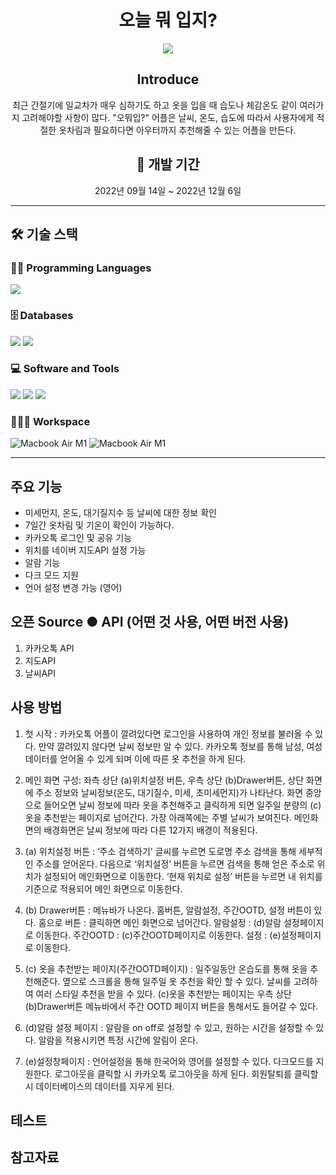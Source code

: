 <div align="center">
  <h1>오늘 뭐 입지?</h1>

  <img src = "https://velog.velcdn.com/images/shin75492/post/66168186-275b-419b-adbd-b5cbbf437e7f/image.gif">
 
## Introduce
최근 간절기에 일교차가 매우 심하기도 하고 옷을 입을 때 습도나 체감온도 같이 여러가지 고려해야할 사항이 많다.
"오뭐입?" 어플은 날씨, 온도, 습도에 따라서 사용자에게 적절한 옷차림과 필요하다면 아우터까지 추천해줄 수 있는 어플을 만든다.


  <h2>📆 개발 기간</h2>
	<p>2022년 09월 14일 ~ 2022년 12월 6일</p>
</div>

  ---

## 🛠️ 기술 스택

### 👨‍💻 Programming Languages

<img src="https://img.shields.io/badge/Flutter-02569B?style=for-the-badge&logo=Flutter&logoColor=white">

### 🗄️ Databases

<img src="https://img.shields.io/badge/Google Sheets-68BC71?style=for-the-badge&logo=Google Sheets&logoColor=34A853"> <img src="https://img.shields.io/badge/Firebase-FF6550?style=for-the-badge&logo=Firebase&logoColor=FFCA28">

### 💻 Software and Tools

<img src="https://img.shields.io/badge/Adobe Photoshop-0B2C4A?style=for-the-badge&logo=Adobe Photoshop&logoColor=31A8FF"> <img src="https://img.shields.io/badge/Adobe Illustrator-C70D2C?style=for-the-badge&logo=Adobe Illustrator&logoColor=FF9A00"> <img src="https://img.shields.io/badge/Android Studio-blac?style=for-the-badge&logo=Android Studio&logoColor=white">


### 👨🏽‍💻 Workspace
<img alt="Macbook Air M1" src="https://img.shields.io/badge/Apple-MacBook_PRO_-999999?style=for-the-badge&logo=apple&logoColor=white"> <img alt="Macbook Air M1" src="https://img.shields.io/badge/Windows-111111?style=for-the-badge&logo=Windows&logoColor=0078D6">

---

## 주요 기능

- 미세먼지, 온도, 대기질지수 등 날씨에 대한 정보 확인
- 7일간 옷차림 및 기온이 확인이 가능하다.
- 카카오톡 로그인 및 공유 기능
- 위치를 네이버 지도API 설정 가능
- 알람 기능
- 다크 모드 지원
- 언어 설정 변경 가능 (영어)

## 오픈 Source ● API (어떤 것 사용, 어떤 버전 사용)
1. 카카오톡 API
2. 지도API
3. 날씨API


## 사용 방법
1. 첫 시작 : 카카오톡 어플이 깔려있다면 로그인을 사용하여 개인 정보를 불러올 수 있다. 만약 깔려있지 않다면 날씨 정보만 알 수 있다. 카카오톡 정보를 통해 남성, 여성 데이터를 얻어올 수 있게 되며 이에 따른 옷 추천을 하게 된다.

2. 메인 화면 구성:  좌측 상단 (a)위치설정 버튼, 우측 상단 (b)Drawer버튼, 상단 화면에 주소 정보와 날씨정보(온도, 대기질수, 미세, 초미세먼지)가 나타난다. 
화면 중앙으로 들어오면 날씨 정보에 따라 옷을 추천해주고 클릭하게 되면 일주일 분량의 (c)옷을 추천받는 페이지로 넘어간다.
가장 아래쪽에는 주별 날씨가 보여진다.
메인화면의 배경화면은 날씨 정보에 따라 다른 12가지 배경이 적용된다. 

3. (a) 위치설정 버튼 : ‘주소 검색하기’ 글씨를 누르면 도로명 주소 검색을 통해 세부적인 주소를 얻어온다. 다음으로 ‘위치설정’ 버튼을 누르면 검색을 통해 얻은 주소로 위치가 설정되어 메인화면으로 이동한다.
‘현재 위치로 설정’ 버튼을 누르면 내 위치를 기준으로 적용되어 메인 화면으로 이동한다.

4. (b) Drawer버튼 : 메뉴바가 나온다. 홈버튼, 알람설정, 주간OOTD, 설정 버튼이 있다. 
홈으로 버튼 :  클릭하면 메인 화면으로 넘어간다. 
알람설정 : (d)알람 설정페이지로 이동한다. 
주간OOTD : (c)주간OOTD페이지로 이동한다. 
설정 : (e)설정페이지로 이동한다.

5. (c) 옷을 추천받는 페이지(주간OOTD페이지) : 일주일동안 온습도를 통해 옷을 추천해준다. 옆으로 스크롤을 통해 일주일 옷 추천을 확인 할 수 있다. 날씨를 고려하여 여러 스타일 추천을 받을 수 있다.
(c)옷을 추천받는 페이지는 우측 상단 (b)Drawer버튼 메뉴바에서 주간 OOTD 페이지 버튼을 통해서도 들어갈 수 있다.

6. (d)알람 설정 페이지 : 알람을 on off로 설정할 수 있고, 원하는 시간을 설정할 수 있다. 알람을 적용시키면 특정 시간에 알림이 온다.

7. (e)설정창페이지 : 언어설정을 통해 한국어와 영어를 설정할 수 있다. 
다크모드를 지원한다. 
로그아웃을 클릭할 시 카카오톡 로그아웃을 하게 된다.
회원탈퇴를 클릭할 시 데이터베이스의 데이터를 지우게 된다.
## 테스트
  
## 참고자료
